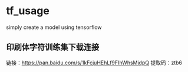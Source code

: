 # tf_usage
simply create a model using tensorflow

## 印刷体字符训练集下载连接
链接：https://pan.baidu.com/s/1kFcjuHEhLf9FIhWhsMjdpQ 
提取码：ztb6 
